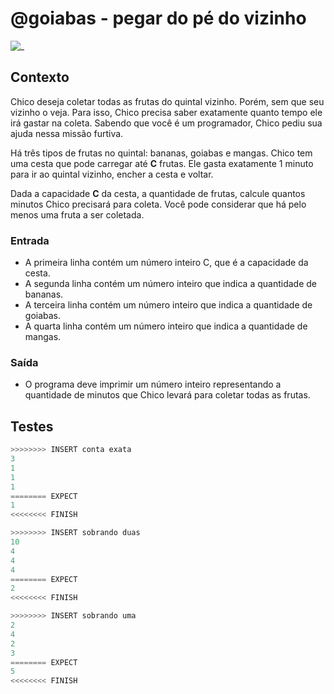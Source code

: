 # @goiabas - pegar do pé do vizinho

![_](cover.jpg)

## Contexto

Chico deseja coletar todas as frutas do quintal vizinho. Porém, sem que seu vizinho o veja.
Para isso, Chico precisa saber exatamente quanto tempo ele irá gastar na coleta.
Sabendo que você é um programador, Chico pediu sua ajuda nessa missão furtiva.

Há três tipos de frutas no quintal: bananas, goiabas e mangas.
Chico tem uma cesta que pode carregar até **C** frutas.
Ele gasta exatamente 1 minuto para ir ao quintal vizinho, encher a cesta e voltar.

Dada a capacidade **C** da cesta, a quantidade de frutas, calcule quantos minutos Chico precisará para coleta. Você pode considerar que há pelo menos uma fruta a ser coletada.

### Entrada

- A primeira linha contém um número inteiro C, que é a capacidade da cesta.
- A segunda linha contém um número inteiro que indica a quantidade de bananas.
- A terceira linha contém um número inteiro que indica a quantidade de goiabas.
- A quarta linha contém um número inteiro que indica a quantidade de mangas.

### Saída

- O programa deve imprimir um número inteiro representando a quantidade de minutos que Chico levará para coletar todas as frutas.

## Testes

```py
>>>>>>>> INSERT conta exata
3
1
1
1
======== EXPECT
1
<<<<<<<< FINISH
```

```py
>>>>>>>> INSERT sobrando duas
10
4
4
4
======== EXPECT
2
<<<<<<<< FINISH
```

```py
>>>>>>>> INSERT sobrando uma
2
4
2
3
======== EXPECT
5
<<<<<<<< FINISH
```
